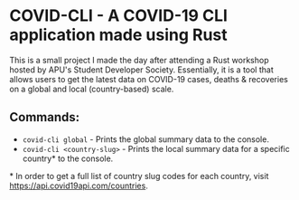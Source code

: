 # COVID-CLI - A COVID-19 CLI application made using Rust

This is a small project I made the day after attending a Rust workshop hosted by APU's Student Developer Society. Essentially, it is a tool that allows users to get the latest data on COVID-19 cases, deaths & recoveries on a global and local (country-based) scale.

## Commands:

- ```covid-cli global``` - Prints the global summary data to the console.
- ```covid-cli <country-slug>``` - Prints the local summary data for a specific country* to the console.

\* In order to get a full list of country slug codes for each country, visit https://api.covid19api.com/countries.
